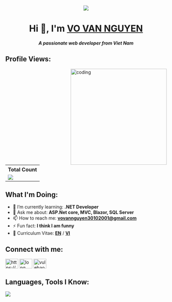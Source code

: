 <p align="center">
<br/>
    <img
        align="center"
        src="https://readme-typing-svg.demolab.com?font=Fira+Code&pause=1000&color=42F3F7FF&width=435&lines=2+%2B+years+of+coding+experience;Code+is+my+life&center=true&width=700&height=45&vCenter=true&pause=1000&size=25"
    />

</p>

<h1 align="center">Hi 👋, I'm <a href="https://github.com/nguyenthihuynhnhi">VO VAN NGUYEN</a></h1>
<h5 align="center">A passionate web developer from Viet Nam</h5>

## Profile Views:

<img align="right" width="300" src="./assets/computer.gif" alt="coding" />

<table>
    <tr>
        <th>Total Count</th>
    </tr>
    <tr>
        <td>
            <a href="https://github.com/vannguyen3010"> <img src="https://komarev.com/ghpvc/?username=nguyenthihuynhnhi&style=for-the-badge&color=blue" /> </a>
        </td>
    </tr>
</table>

## What I'm Doing:

- 🌱 I’m currently learning: **.NET Developer**
- 💬 Ask me about: **ASP.Net core, MVC, Blazor, SQL Server**
- 📫 How to reach me: **vovannguyen30102001@gmail.com**
- ⚡ Fun fact: **I think I am funny**
- 📄 Curriculum Vitae: **<a href="https://drive.google.com/file/d/1IxSXlBWDay3Fuf0sA0b1otcg0PFziVEG/view?usp=sharing" target="blank">EN</a>** / **<a href="https://drive.google.com/file/d/15zETnUrHkedBM9sPneMxKVTzQT3L5Mjr/view?usp=sharing" target="blank">VI</a>**

## Connect with me:

<p align="left">
    <a href="https://www.linkedin.com/in/v%C3%B5-v%C4%83n-nguy%C3%AAn-9a55a924a/" target="blank"
        ><img
            align="center"
            src="https://raw.githubusercontent.com/rahuldkjain/github-profile-readme-generator/master/src/images/icons/Social/linked-in-alt.svg"
            alt="https://www.linkedin.com/in/v%C3%B5-v%C4%83n-nguy%C3%AAn-9a55a924a/"
            height="30"
            width="40"
    /></a>
    <a href="https://www.facebook.com/NguyenDev.3010/"
        ><img id="imgfb"
            align="center"
            src="https://raw.githubusercontent.com/rahuldkjain/github-profile-readme-generator/master/src/images/icons/Social/facebook.svg"
            alt="long long"
            height="30"
            width="40"
    /></a>
    <a href="https://www.instagram.com/vannguyen30.10/" 
        ><img
            align="center"
            src="https://raw.githubusercontent.com/rahuldkjain/github-profile-readme-generator/master/src/images/icons/Social/instagram.svg"
            alt="vulebaolong/"
            height="30"
            width="40"
    /></a>
</p>

## Languages, Tools I Know:

<p align="left">
    <img
        src="https://skillicons.dev/icons?i=cs,dotnet,js,tailwind,bootstrap,postman,figma,github,git,photoshop,sass,css,html,discord"
    />
</p>


